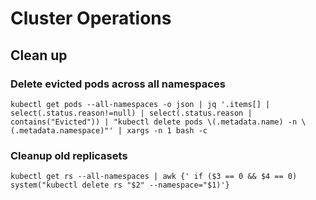 # Cluster Operations

## Clean up
### Delete evicted pods across all namespaces

`kubectl get pods --all-namespaces -o json | jq '.items[] | select(.status.reason!=null) | select(.status.reason | contains("Evicted")) | "kubectl delete pods \(.metadata.name) -n \(.metadata.namespace)"' | xargs -n 1 bash -c
`
### Cleanup old replicasets
`kubectl get rs --all-namespaces | awk {' if ($3 == 0 && $4 == 0) system("kubectl delete rs "$2" --namespace="$1)'}`
